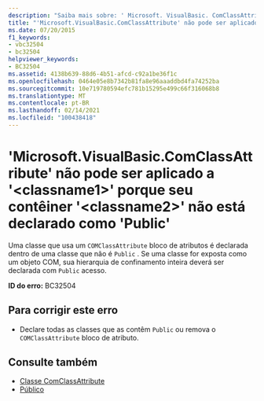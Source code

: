 ```yaml
---
description: "Saiba mais sobre: ' Microsoft. VisualBasic. ComClassAttribute ' não pode ser aplicado a ' <classname1> ' porque seu contêiner ' <classname2> ' não está declarado como ' Public '"
title: "'Microsoft.VisualBasic.ComClassAttribute' não pode ser aplicado a '<classname1>' porque seu contêiner '<classname2>' não está declarado como 'Public'"
ms.date: 07/20/2015
f1_keywords:
- vbc32504
- bc32504
helpviewer_keywords:
- BC32504
ms.assetid: 4138b639-88d6-4b51-afcd-c92a1be36f1c
ms.openlocfilehash: 0464e05e8b7342b81fa8e96aaaddbd4fa74252ba
ms.sourcegitcommit: 10e719780594efc781b15295e499c66f316068b8
ms.translationtype: MT
ms.contentlocale: pt-BR
ms.lasthandoff: 02/14/2021
ms.locfileid: "100438418"
---
```

# <a name="microsoftvisualbasiccomclassattribute-cannot-be-applied-to-classname1-because-its-container-classname2-is-not-declared-public"></a>'Microsoft.VisualBasic.ComClassAttribute' não pode ser aplicado a '\<classname1>' porque seu contêiner '\<classname2>' não está declarado como 'Public'

Uma classe que usa um `COMClassAttribute` bloco de atributos é declarada dentro de uma classe que não é `Public` . Se uma classe for exposta como um objeto COM, sua hierarquia de confinamento inteira deverá ser declarada com `Public` acesso.  
  
 **ID do erro:** BC32504  
  
## <a name="to-correct-this-error"></a>Para corrigir este erro  
  
- Declare todas as classes que as contêm `Public` ou remova o `COMClassAttribute` bloco de atributo.  
  
## <a name="see-also"></a>Consulte também

- [Classe ComClassAttribute](xref:Microsoft.VisualBasic.ComClassAttribute)
- [Público](../language-reference/modifiers/public.md)
